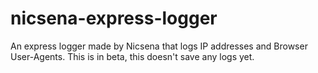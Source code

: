 # nicsena-express-logger
An express logger made by Nicsena that logs IP addresses and Browser User-Agents. This is in beta, this doesn't save any logs yet.
